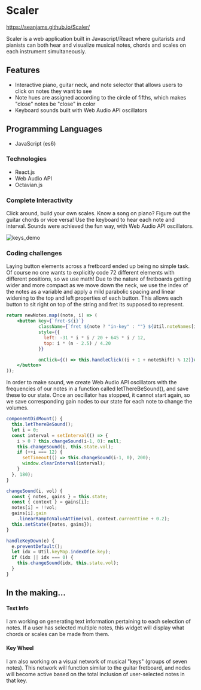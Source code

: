 # Scaler

https://seanjams.github.io/Scaler/

Scaler is a web application built in Javascript/React where guitarists and pianists can both hear and visualize musical notes, chords and scales on each instrument simultaneously.

## Features

- Interactive piano, guitar neck, and note selector that allows users to click on notes they want to see
- Note hues are assigned according to the circle of fifths, which makes "close" notes be "close" in color
- Keyboard sounds built with Web Audio API oscillators

## Programming Languages
- JavaScript (es6)

### Technologies
- React.js
- Web Audio API
- Octavian.js

### Complete Interactivity

Click around, build your own scales. Know a song on piano? Figure out the guitar chords or vice versa! Use the keyboard to hear each note and interval. Sounds were achieved the fun way, with Web Audio API oscillators.

![keys_demo](/images/keys_demo.gif)

### Coding challenges

Laying button elements across a fretboard ended up being no simple task. Of course no one wants to explicitly code 72 different elements with different positions, so we use math! Due to the nature of fretboards getting wider and more compact as we move down the neck, we use the index of the notes as a variable and apply a mild parabolic spacing and linear widening to the top and left properties of each button. This allows each button to sit right on top of the string and fret its supposed to represent.

```jsx
return newNotes.map((note, i) => (
    <button key={`fret-${i}`}
            className={`fret ${note ? "in-key" : ""} ${Util.noteNames[i + 1 + noteShift]}`}
            style={{
              left: -31 * i * i / 20 + 645 * i / 12,
              top: i * (n - 2.5) / 4.20
            }}

            onClick={() => this.handleClick((i + 1 + noteShift) % 12)}>
    </button>
));
```

In order to make sound, we create Web Audio API oscillators with the frequencies of our notes in a function called letThereBeSound(), and save these to our state. Once an oscillator has stopped, it cannot start again, so we save corresponding gain nodes to our state for each note to change the volumes.

```jsx
componentDidMount() {
  this.letThereBeSound();
  let i = 0;
  const interval = setInterval(() => {
    i > 0 ? this.changeSound(i-1, 0): null;
    this.changeSound(i, this.state.vol);
    if (++i === 12) {
      setTimeout(() => this.changeSound(i-1, 0), 200);
      window.clearInterval(interval);
    }
  }, 180);
}

changeSound(i, vol) {
  const { notes, gains } = this.state;
  const { context } = gains[i];
  notes[i] = !!vol;
  gains[i].gain
    .linearRampToValueAtTime(vol, context.currentTime + 0.2);
  this.setState({notes, gains});
}

handleKeyDown(e) {
  e.preventDefault();
  let idx = Util.keyMap.indexOf(e.key);
  if (idx || idx === 0) {
    this.changeSound(idx, this.state.vol);
  }
}
```




## In the making...

#### Text Info

I am working on generating text information pertaining to each selection of notes. If a user has selected multiple notes, this widget will display what chords or scales can be made from them.

#### Key Wheel

I am also working on a visual network of musical "keys" (groups of seven notes). This network will function similar to the guitar fretboard, and nodes will become active based on the total inclusion of user-selected notes in that key.
